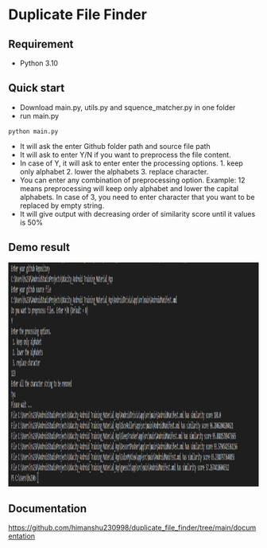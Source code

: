 # Duplicate File Finder

## Requirement
- Python 3.10    


## Quick start

- Download main.py, utils.py and squence_matcher.py in one folder
- run main.py
```
python main.py
```
- It will ask the enter Github folder path and source file path
- It will ask to enter Y/N if you want to preprocess the file content.
- In case of Y, it will ask to enter enter the processing options. 1. keep only alphabet 2. lower the alphabets 3. replace character.
- You can enter any combination of preprocessing option. Example: 12 means preprocessing will keep only alphabet and lower the capital alphabets. In case of 3, you need to enter character that you want to be replaced by empty string.
- It will give output with decreasing order of similarity score until it values is 50%


## Demo result

<img width="1400" height="450" src="output_image/sample_output_png.png"/>



## Documentation
https://github.com/himanshu230998/duplicate_file_finder/tree/main/documentation
